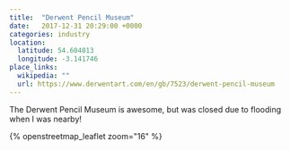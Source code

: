 ```yaml
---
title:  "Derwent Pencil Museum"
date:   2017-12-31 20:29:00 +0000
categories: industry
location:
  latitude: 54.604013
  longitude: -3.141746
place_links:
  wikipedia: ""
  url: https://www.derwentart.com/en/gb/7523/derwent-pencil-museum
---
```

The Derwent Pencil Museum is awesome, but was closed due to flooding when I was nearby!

{% openstreetmap_leaflet zoom="16" %}
